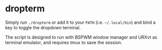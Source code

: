 # dropterm

Simply run `./dropterm` or add it to your `PATH` (i.e. `~/.local/bin`) and bind a key to toggle the dropdown terminal.

The script is designed to run with BSPWM window manager and URXvt as terminal emulator, and requires tmux to save the session.
